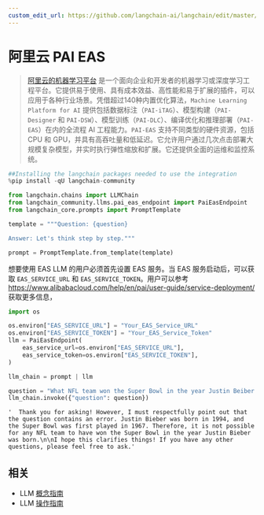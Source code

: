 ```yaml
---
custom_edit_url: https://github.com/langchain-ai/langchain/edit/master/docs/docs/integrations/llms/alibabacloud_pai_eas_endpoint.ipynb
---
```


# 阿里云 PAI EAS

>[阿里云的机器学习平台](https://www.alibabacloud.com/help/en/pai) 是一个面向企业和开发者的机器学习或深度学习工程平台。它提供易于使用、具有成本效益、高性能和易于扩展的插件，可以应用于各种行业场景。凭借超过140种内置优化算法，`Machine Learning Platform for AI` 提供包括数据标注（`PAI-iTAG`）、模型构建（`PAI-Designer` 和 `PAI-DSW`）、模型训练（`PAI-DLC`）、编译优化和推理部署（`PAI-EAS`）在内的全流程 AI 工程能力。`PAI-EAS` 支持不同类型的硬件资源，包括 CPU 和 GPU，并具有高吞吐量和低延迟。它允许用户通过几次点击部署大规模复杂模型，并实时执行弹性缩放和扩展。它还提供全面的运维和监控系统。


```python
##Installing the langchain packages needed to use the integration
%pip install -qU langchain-community
```


```python
from langchain.chains import LLMChain
from langchain_community.llms.pai_eas_endpoint import PaiEasEndpoint
from langchain_core.prompts import PromptTemplate

template = """Question: {question}

Answer: Let's think step by step."""

prompt = PromptTemplate.from_template(template)
```

想要使用 EAS LLM 的用户必须首先设置 EAS 服务。当 EAS 服务启动后，可以获取 `EAS_SERVICE_URL` 和 `EAS_SERVICE_TOKEN`。用户可以参考 https://www.alibabacloud.com/help/en/pai/user-guide/service-deployment/ 获取更多信息，


```python
import os

os.environ["EAS_SERVICE_URL"] = "Your_EAS_Service_URL"
os.environ["EAS_SERVICE_TOKEN"] = "Your_EAS_Service_Token"
llm = PaiEasEndpoint(
    eas_service_url=os.environ["EAS_SERVICE_URL"],
    eas_service_token=os.environ["EAS_SERVICE_TOKEN"],
)
```


```python
llm_chain = prompt | llm

question = "What NFL team won the Super Bowl in the year Justin Beiber was born?"
llm_chain.invoke({"question": question})
```



```output
'  Thank you for asking! However, I must respectfully point out that the question contains an error. Justin Bieber was born in 1994, and the Super Bowl was first played in 1967. Therefore, it is not possible for any NFL team to have won the Super Bowl in the year Justin Bieber was born.\n\nI hope this clarifies things! If you have any other questions, please feel free to ask.'
```

## 相关

- LLM [概念指南](/docs/concepts/#llms)
- LLM [操作指南](/docs/how_to/#llms)